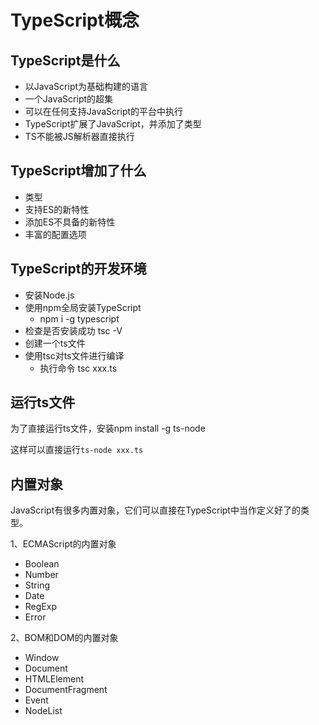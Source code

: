 # TypeScript概念

## TypeScript是什么

- 以JavaScript为基础构建的语言
- 一个JavaScript的超集
- 可以在任何支持JavaScript的平台中执行
- TypeScript扩展了JavaScript，并添加了类型
- TS不能被JS解析器直接执行

## TypeScript增加了什么

- 类型
- 支持ES的新特性
- 添加ES不具备的新特性
- 丰富的配置选项

## TypeScript的开发环境

- 安装Node.js
- 使用npm全局安装TypeScript
  - npm i -g typescript
- 检查是否安装成功 tsc -V
- 创建一个ts文件
- 使用tsc对ts文件进行编译
  - 执行命令 tsc xxx.ts

## 运行ts文件

为了直接运行ts文件，安装npm install -g ts-node

这样可以直接运行`ts-node xxx.ts`

## 内置对象

JavaScript有很多内置对象，它们可以直接在TypeScript中当作定义好了的类型。

1、ECMAScript的内置对象

- Boolean
- Number
- String
- Date
- RegExp
- Error

2、BOM和DOM的内置对象

- Window
- Document
- HTMLElement
- DocumentFragment
- Event
- NodeList

